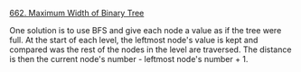 [662. Maximum Width of Binary Tree](https://leetcode.com/problems/maximum-width-of-binary-tree/)

One solution is to use BFS and give each node a value as if the tree were full. At the start of each level, the leftmost node's value is kept and compared was the rest of the nodes in the level are traversed. The distance is then the current node's number - leftmost node's number + 1.